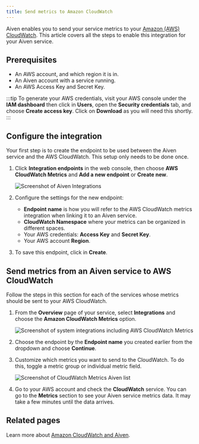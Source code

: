 ```yaml
---
title: Send metrics to Amazon CloudWatch
---
```


Aiven enables you to send your service metrics to your [Amazon (AWS)
CloudWatch](https://aws.amazon.com/cloudwatch/). This article covers all
the steps to enable this integration for your Aiven service.

## Prerequisites

-   An AWS account, and which region it is in.
-   An Aiven account with a service running.
-   An AWS Access Key and Secret Key.

:::tip
To generate your AWS credentials, visit your AWS console under the **IAM
dashboard** then click in **Users**, open the **Security credentials**
tab, and choose **Create access key**. Click on **Download** as you will
need this shortly.
:::

## Configure the integration

Your first step is to create the endpoint to be used between the Aiven
service and the AWS CloudWatch. This setup only needs to be done once.

1. Click **Integration endpoints** in the web console, then choose
    **AWS CloudWatch Metrics** and **Add a new endpoint** or **Create
    new**.

    ![Screenshot of Aiven Integrations](/images/integrations/aiven-integrations.png)

1. Configure the settings for the new endpoint:
    -   **Endpoint name** is how you will refer to the AWS CloudWatch
        metrics integration when linking it to an Aiven service.
    -   **CloudWatch Namespace** where your metrics can be organized in
        different spaces.
    -   Your AWS credentials: **Access Key** and **Secret Key**.
    -   Your AWS account **Region**.
1. To save this endpoint, click in **Create**.

## Send metrics from an Aiven service to AWS CloudWatch

Follow the steps in this section for each of the services whose metrics
should be sent to your AWS CloudWatch.

1. From the **Overview** page of your service, select **Integrations**
    and choose the **Amazon CloudWatch Metrics** option.

    ![Screenshot of system integrations including AWS CloudWatch Metrics](/images/integrations/cloudwatch-overview-integrations.png)

1. Choose the endpoint by the **Endpoint name** you created earlier
    from the dropdown and choose **Continue**.

1. Customize which metrics you want to send to the CloudWatch. To do
    this, toggle a metric group or individual metric field.

    ![Screenshot of CloudWatch Metrics Aiven list](/images/integrations/cloudwatch-metrics-list.png)

1. Go to your AWS account and check the **CloudWatch** service. You can
    go to the **Metrics** section to see your Aiven service metrics
    data. It may take a few minutes until the data arrives.

## Related pages

Learn more about [Amazon CloudWatch and Aiven](/docs/integrations/cloudwatch).
